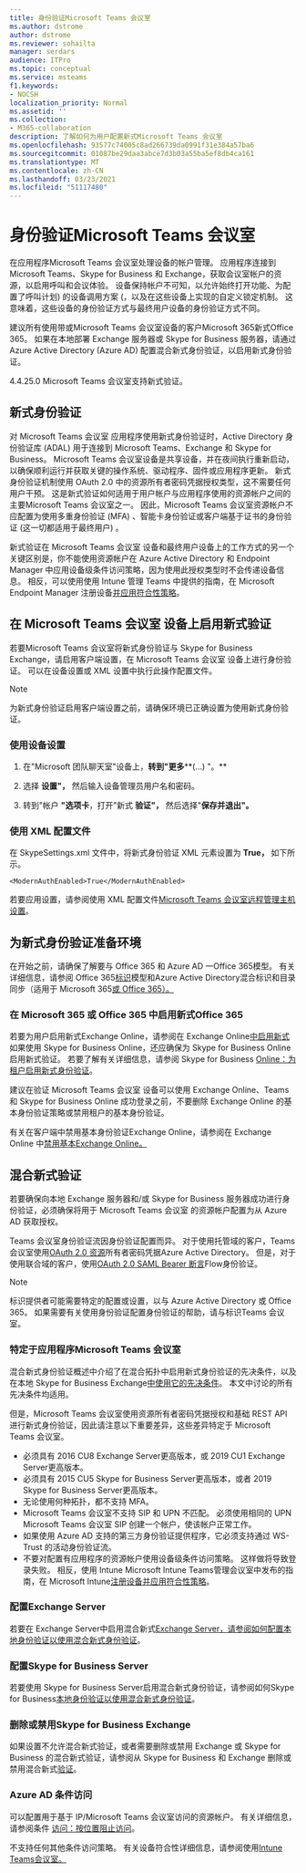 ```yaml
---
title: 身份验证Microsoft Teams 会议室
ms.author: dstrome
author: dstrome
ms.reviewer: sohailta
manager: serdars
audience: ITPro
ms.topic: conceptual
ms.service: msteams
f1.keywords:
- NOCSH
localization_priority: Normal
ms.assetid: ''
ms.collection:
- M365-collaboration
description: 了解如何为用户配置新式Microsoft Teams 会议室
ms.openlocfilehash: 93577c74005c8ad266739da0991f31e384a57ba6
ms.sourcegitcommit: 01087be29daa3abce7d3b03a55ba5ef8db4ca161
ms.translationtype: MT
ms.contentlocale: zh-CN
ms.lasthandoff: 03/23/2021
ms.locfileid: "51117480"
---
```

# <a name="authentication-in-microsoft-teams-rooms"></a>身份验证Microsoft Teams 会议室

在应用程序Microsoft Teams 会议室处理设备的帐户管理。 应用程序连接到 Microsoft Teams、Skype for Business 和 Exchange，获取会议室帐户的资源，以启用呼叫和会议体验。 设备保持帐户不可知，以允许始终打开功能、为配置了呼叫计划) 的设备调用方案 (，以及在这些设备上实现的自定义锁定机制。 这意味着，这些设备的身份验证方式与最终用户设备的身份验证方式不同。  

建议所有使用带或Microsoft Teams 会议室设备的客户Microsoft 365新式Office 365。 如果在本地部署 Exchange 服务器或 Skype for Business 服务器，请通过 Azure Active Directory (Azure AD) 配置混合新式身份验证，以启用新式身份验证。 [](/office365/enterprise/hybrid-modern-auth-overview)

4.4.25.0 Microsoft Teams 会议室支持新式验证。

## <a name="modern-authentication"></a>新式身份验证

对 Microsoft Teams 会议室 应用程序使用新式身份验证时，Active Directory 身份验证库 (ADAL) 用于连接到 Microsoft Teams、Exchange 和 Skype for Business。 Microsoft Teams 会议室设备是共享设备，并在夜间执行重新启动，以确保顺利运行并获取关键的操作系统、驱动程序、固件或应用程序更新。 新式身份验证机制使用 OAuth 2.0 中的资源所有者密码凭据授权类型，这不需要任何用户干预。 [](/azure/active-directory/develop/v2-oauth-ropc) 这是新式验证如何适用于用户帐户与应用程序使用的资源帐户之间的主要Microsoft Teams 会议室之一。 因此，Microsoft Teams 会议室资源帐户不应配置为使用多重身份验证 (MFA) 、智能卡身份验证或客户端基于证书的身份验证 (这一切都适用于最终用户) 。

新式验证在 Microsoft Teams 会议室 设备和最终用户设备上的工作方式的另一个关键区别是，你不能使用资源帐户在 Azure Active Directory 和 Endpoint Manager 中应用设备级条件访问策略，因为使用此授权类型时不会传递设备信息。 相反，可以使用使用 Intune 管理 Teams 中提供的指南，在 Microsoft Endpoint Manager 注册设备[并应用符合性策略](https://techcommunity.microsoft.com/t5/intune-customer-success/managing-teams-meeting-rooms-with-intune/ba-p/1069230)。

## <a name="enable-modern-authentication-on-a-microsoft-teams-rooms-device"></a>在 Microsoft Teams 会议室 设备上启用新式验证

若要Microsoft Teams 会议室将新式身份验证与 Skype for Business Exchange，请启用客户端设置，在 Microsoft Teams 会议室 设备上进行身份验证。 可以在设备设置或 XML 设置中执行此操作配置文件。

> [!NOTE]
> 为新式身份验证启用客户端设置之前，请确保环境已正确设置为使用新式身份验证。

### <a name="using-device-settings"></a>使用设备设置

1. 在"Microsoft 团队聊天室"设备上，**转到"更多****(...) "。**
    
2. 选择 **设置"，** 然后输入设备管理员用户名和密码。
3. 转到"帐户 **"选项卡**，打开"新式 **验证"，** 然后选择"**保存并退出"。**

### <a name="using-the-xml-config-file"></a>使用 XML 配置文件

在 SkypeSettings.xml 文件中，将新式身份验证 XML 元素设置为 **True，** 如下所示。

```
<ModernAuthEnabled>True</ModernAuthEnabled>
```

若要应用设置，请参阅使用 XML 配置文件[Microsoft Teams 会议室远程管理主机设置](xml-config-file.md)。

## <a name="prepare-your-environment-for-modern-authentication"></a>为新式身份验证准备环境

在开始之前，请确保了解要与 Office 365 和 Azure AD 一Office 365模型。 有关详细信息，请参阅 Office 365[标识](/Office365/Enterprise/about-office-365-identity)模型和Azure Active Directory混合标识和目录同步（适用于 Microsoft 365[或 Office 365）。](/Office365/Enterprise/plan-for-directory-synchronization)

### <a name="enable-modern-authentication-in-microsoft-365-or-office-365"></a>在 Microsoft 365 或 Office 365 中启用新式Office 365

若要为用户启用新式Exchange Online，请参阅在 Exchange Online[中启用新式](/exchange/clients-and-mobile-in-exchange-online/enable-or-disable-modern-authentication-in-exchange-online) 如果使用 Skype for Business Online，还应确保为 Skype for Business Online 启用新式验证。 若要了解有关详细信息，请参阅 Skype for Business [Online：为租户启用新式身份验证](https://aka.ms/SkypeModernAuth)。

建议在验证 Microsoft Teams 会议室 设备可以使用 Exchange Online、Teams 和 Skype for Business Online 成功登录之前，不要删除 Exchange Online 的基本身份验证策略或禁用租户的基本身份验证。

有关在客户端中禁用基本身份验证Exchange Online，请参阅在 Exchange Online 中[禁用基本Exchange Online。](/exchange/clients-and-mobile-in-exchange-online/disable-basic-authentication-in-exchange-online)

## <a name="hybrid-modern-authentication"></a>混合新式验证

若要确保向本地 Exchange 服务器和/或 Skype for Business 服务器成功进行身份验证，必须确保将用于 Microsoft Teams 会议室 的资源帐户配置为从 Azure AD 获取授权。 

Teams 会议室身份验证流因身份验证配置而异。 对于使用托管域的客户，Teams 会议室使用[OAuth 2.0 资源](/azure/active-directory/develop/v2-oauth-ropc)所有者密码凭据Azure Active Directory。 但是，对于使用联合域的客户，使用[OAuth 2.0 SAML Bearer 断言](/azure/active-directory/develop/v2-saml-bearer-assertion)Flow身份验证。

> [!NOTE]
> 标识提供者可能需要特定的配置或设置，以与 Azure Active Directory 或 Office 365。 如果需要有关使用身份验证配置身份验证的帮助，请与标识Teams 会议室。


### <a name="prerequisites-specific-to-microsoft-teams-rooms"></a>特定于应用程序Microsoft Teams 会议室

混合新式身份验证概述中介绍了在混合拓扑中启用新式身份验证的先决条件，以及在本地 Skype for Business Exchange[中使用它的先决条件](/office365/enterprise/hybrid-modern-auth-overview)。 本文中讨论的所有先决条件均适用。

但是，Microsoft Teams 会议室使用资源所有者密码凭据[](https://tools.ietf.org/html/rfc6749#section-1.3.3)授权和基础 REST API 进行新式身份验证，因此请注意以下重要差异，这些差异特定于 Microsoft Teams 会议室。

- 必须具有 2016 CU8 Exchange Server更高版本，或 2019 CU1 Exchange Server更高版本。
- 必须具有 2015 CU5 Skype for Business Server更高版本，或者 2019 Skype for Business Server更高版本。
- 无论使用何种拓扑，都不支持 MFA。
- Microsoft Teams 会议室不支持 SIP 和 UPN 不匹配。 必须使用相同的 UPN Microsoft Teams 会议室 SIP 创建一个帐户，使该帐户正常工作。
- 如果使用 Azure AD 支持的第三方身份验证提供程序，它必须支持通过 WS-Trust 的活动身份验证流。
- 不要对配置有应用程序的资源帐户使用设备级条件访问策略。 这样做将导致登录失败。 相反，使用 Intune Microsoft Intune Teams管理会议室中发布的指南，在 Microsoft Intune[注册设备并应用符合性策略](https://techcommunity.microsoft.com/t5/intune-customer-success/managing-teams-meeting-rooms-with-intune/ba-p/1069230)。

### <a name="configure-exchange-server"></a>配置Exchange Server

若要在 Exchange Server中启用混合新式[Exchange Server，请参阅如何配置本地身份验证以使用混合新式身份验证](/Office365/Enterprise/configure-exchange-server-for-hybrid-modern-authentication)。

### <a name="configure-skype-for-business-server"></a>配置Skype for Business Server

若要使用 Skype for Business Server启用混合新式身份验证，请参阅如何Skype for Business[本地身份验证以使用混合新式身份验证](/Office365/Enterprise/configure-exchange-server-for-hybrid-modern-authentication)。

### <a name="remove-or-disable-skype-for-business-and-exchange"></a>删除或禁用Skype for Business Exchange

如果设置不允许混合新式验证，或者需要删除或禁用 Exchange 或 Skype for Business 的混合新式验证，请参阅从 Skype for Business 和 Exchange 删除或禁用混合新式[验证](/Office365/Enterprise/remove-or-disable-hybrid-modern-authentication-from-skype-for-business-and-excha)。

### <a name="azure-ad-conditional-access"></a>Azure AD 条件访问

可以配置用于基于 IP/Microsoft Teams 会议室访问的资源帐户。 有关详细信息，请参阅条件 [访问：按位置阻止访问](/azure/active-directory/conditional-access/howto-conditional-access-policy-location)。

不支持任何其他条件访问策略。 有关设备符合性详细信息，请参阅使用[Intune Teams会议室。](https://techcommunity.microsoft.com/t5/intune-customer-success/managing-teams-meeting-rooms-with-intune/ba-p/1069230)